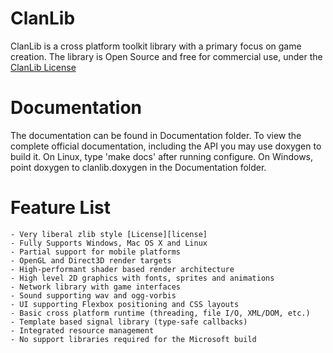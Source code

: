 # ClanLib

ClanLib is a cross platform toolkit library with a primary focus on game creation. The library is Open Source and free for commercial use, under the [ClanLib License][license]

# Documentation
The documentation can be found in Documentation folder.
To view the complete official documentation, including the API you may use doxygen to build it. On Linux, type 'make docs' after running configure. On Windows, point doxygen to clanlib.doxygen in the Documentation folder.

# Feature List
    - Very liberal zlib style [License][license]
    - Fully Supports Windows, Mac OS X and Linux
    - Partial support for mobile platforms
    - OpenGL and Direct3D render targets
    - High-performant shader based render architecture
    - High level 2D graphics with fonts, sprites and animations
    - Network library with game interfaces
    - Sound supporting wav and ogg-vorbis
    - UI supporting Flexbox positioning and CSS layouts
    - Basic cross platform runtime (threading, file I/O, XML/DOM, etc.)
    - Template based signal library (type-safe callbacks)
    - Integrated resource management
    - No support libraries required for the Microsoft build

   [license]: <https://github.com/sphair/ClanLib/blob/master/COPYING>
